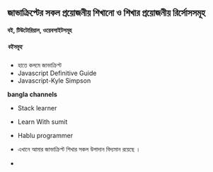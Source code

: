 ## জাভাক্রিপ্টের সকল প্রয়োজনীয় শিখানো ও শিখার প্রয়োজনীয় রির্সোসসমূহ

**বই, টিউটোরিয়াল, ওয়েবসাইটসমূহ**
##### বইসমূহ
- হাতে কলমে জাভাক্রিপ্ট
- Javascript Definitive Guide
- Javascript-Kyle Simpson

**bangla channels**
- Stack learner
- Learn With sumit
- Hablu programmer

- এখানে আমার জাভাক্রিপ্ট শিখার সকল উপাদান বিদ্যমান রয়েছে ।
-